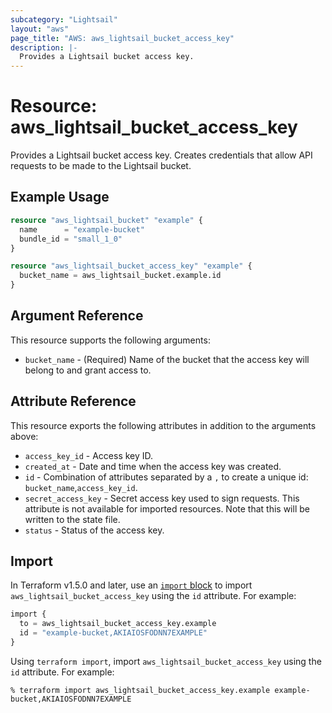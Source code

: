 ```yaml
---
subcategory: "Lightsail"
layout: "aws"
page_title: "AWS: aws_lightsail_bucket_access_key"
description: |-
  Provides a Lightsail bucket access key.
---
```


# Resource: aws_lightsail_bucket_access_key

Provides a Lightsail bucket access key. Creates credentials that allow API requests to be made to the Lightsail bucket.

## Example Usage

```terraform
resource "aws_lightsail_bucket" "example" {
  name      = "example-bucket"
  bundle_id = "small_1_0"
}

resource "aws_lightsail_bucket_access_key" "example" {
  bucket_name = aws_lightsail_bucket.example.id
}
```

## Argument Reference

This resource supports the following arguments:

* `bucket_name` - (Required) Name of the bucket that the access key will belong to and grant access to.

## Attribute Reference

This resource exports the following attributes in addition to the arguments above:

* `access_key_id` - Access key ID.
* `created_at` - Date and time when the access key was created.
* `id` - Combination of attributes separated by a `,` to create a unique id: `bucket_name`,`access_key_id`.
* `secret_access_key` - Secret access key used to sign requests. This attribute is not available for imported resources. Note that this will be written to the state file.
* `status` - Status of the access key.

## Import

In Terraform v1.5.0 and later, use an [`import` block](https://developer.hashicorp.com/terraform/language/import) to import `aws_lightsail_bucket_access_key` using the `id` attribute. For example:

```terraform
import {
  to = aws_lightsail_bucket_access_key.example
  id = "example-bucket,AKIAIOSFODNN7EXAMPLE"
}
```

Using `terraform import`, import `aws_lightsail_bucket_access_key` using the `id` attribute. For example:

```console
% terraform import aws_lightsail_bucket_access_key.example example-bucket,AKIAIOSFODNN7EXAMPLE
```
